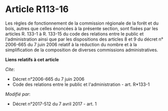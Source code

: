 # Article R113-16

Les règles de fonctionnement de la commission régionale de la forêt et du bois, autres que celles énoncées à la présente
section, sont fixées par les articles R. 133-1 à R. 133-15 du code des relations entre le public et l'administration ainsi
que par les dispositions des articles 8 et 9 du décret n° 2006-665 du 7 juin 2006 relatif à la réduction du nombre et à la
simplification de la composition de diverses commissions administratives.

**Liens relatifs à cet article**

_Cite_:

  - Décret n°2006-665 du 7 juin 2006
  - Code des relations entre le public et l'administration - art. R*133-1

_Modifié par_:

  - Décret n°2017-512 du 7 avril 2017 - art. 1
